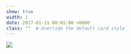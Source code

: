 ```yaml
---
show: true
width: 1
date: 2017-01-11 00:01:00 +0800
class: ""  # Override the default card style
---
```

<div>
<img src="{{ 'assets/images/etc/yaoxuanyuan.png' | relative_url }}" class="img-fluid rounded" >
</div>
